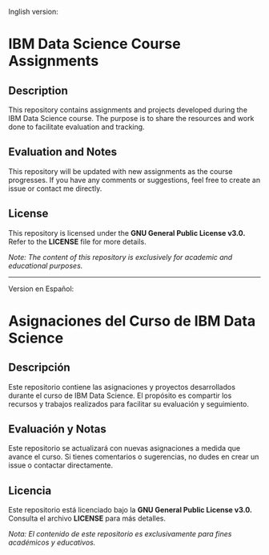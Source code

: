 Inglish version:
# IBM Data Science Course Assignments

## Description
This repository contains assignments and projects developed during the IBM Data Science course. The purpose is to share the resources and work done to facilitate evaluation and tracking.

## Evaluation and Notes
This repository will be updated with new assignments as the course progresses. If you have any comments or suggestions, feel free to create an issue or contact me directly.

## License
This repository is licensed under the **GNU General Public License v3.0.**
Refer to the **LICENSE** file for more details.

*Note: The content of this repository is exclusively for academic and educational purposes.*

______________________________________________________________
Version en Español:
# Asignaciones del Curso de IBM Data Science

## Descripción
Este repositorio contiene las asignaciones y proyectos desarrollados durante el curso de IBM Data Science. El propósito es compartir los recursos y trabajos realizados para facilitar su evaluación y seguimiento.

## Evaluación y Notas
Este repositorio se actualizará con nuevas asignaciones a medida que avance el curso. Si tienes comentarios o sugerencias, no dudes en crear un issue o contactar directamente.

## Licencia
Este repositorio está licenciado bajo la **GNU General Public License v3.0.**
Consulta el archivo **LICENSE** para más detalles.

*Nota: El contenido de este repositorio es exclusivamente para fines académicos y educativos.*
